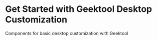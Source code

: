 # Get Started with Geektool Desktop Customization

Components for basic desktop customization with Geektool

